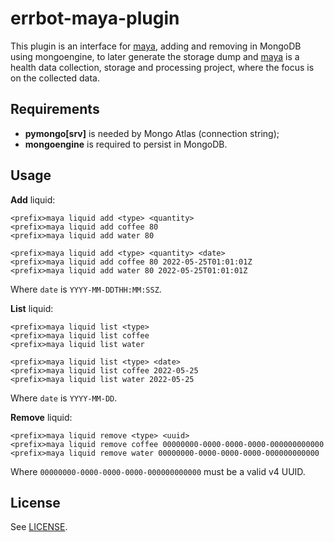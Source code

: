 # errbot-maya-plugin

This plugin is an interface for [maya](https://droposhado.org/projects/maya),
adding and removing in MongoDB using mongoengine, to later generate the storage
dump and [maya](https://droposhado.org/projects/maya) is a health data collection,
storage and processing project, where the focus is on the collected data.

## Requirements

- **pymongo[srv]** is needed by Mongo Atlas (connection string);
- **mongoengine** is required to persist in MongoDB.

## Usage

**Add** liquid:

```
<prefix>maya liquid add <type> <quantity>
<prefix>maya liquid add coffee 80
<prefix>maya liquid add water 80

<prefix>maya liquid add <type> <quantity> <date>
<prefix>maya liquid add coffee 80 2022-05-25T01:01:01Z
<prefix>maya liquid add water 80 2022-05-25T01:01:01Z
```

Where `date` is `YYYY-MM-DDTHH:MM:SSZ`.

**List** liquid:

```
<prefix>maya liquid list <type>
<prefix>maya liquid list coffee
<prefix>maya liquid list water

<prefix>maya liquid list <type> <date>
<prefix>maya liquid list coffee 2022-05-25
<prefix>maya liquid list water 2022-05-25
```

Where `date` is `YYYY-MM-DD`.

**Remove** liquid:

```
<prefix>maya liquid remove <type> <uuid>
<prefix>maya liquid remove coffee 00000000-0000-0000-0000-000000000000
<prefix>maya liquid remove water 00000000-0000-0000-0000-000000000000
```

Where `00000000-0000-0000-0000-000000000000` must be a valid v4 UUID.

## License

See [LICENSE](LICENSE).
